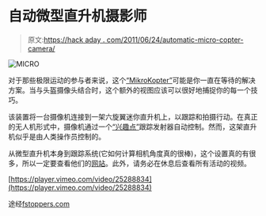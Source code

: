 # 自动微型直升机摄影师

> 原文:[https://hack aday . com/2011/06/24/automatic-micro-copter-camera/](https://hackaday.com/2011/06/24/automatic-micro-copter-cameraman/)

![](../Images/bdde8f33b1088b779a9d989548113b55.png "MICRO")

对于那些极限运动的参与者来说，这个[“MikroKopter”](http://vimeo.com/25288834)可能是你一直在等待的解决方案。当与头盔摄像头结合时，这个额外的视图应该可以很好地捕捉你的每一个技巧。

该装置将一台摄像机连接到一架六旋翼迷你直升机上，以跟踪和拍摄行动。在真正的无人机形式中，摄像机通过一个[“兴趣点”](http://www.mikrokopter.de/ucwiki/en/PointOfInterest#Point_Of_Interest "point of interest")跟踪发射器自动控制。然而，这架直升机似乎是由人类操作员控制的。

从微型直升机本身到跟踪系统(它如何计算相机角度真的很棒)，这个设置真的有很多，所以一定要查看他们的[网站](http://www.mikrokopter.de/ucwiki/en/MikroKopter?action=show&redirect=FrontPage)。此外，请务必在休息后查看所有活动的视频。

[https://player.vimeo.com/video/25288834](https://player.vimeo.com/video/25288834)

途经[fstoppers.com](http://fstoppers.com/chopper-with-5dm2-automatically-follows-wakeboarder-with-followme-transmitter "fstopper.com")
